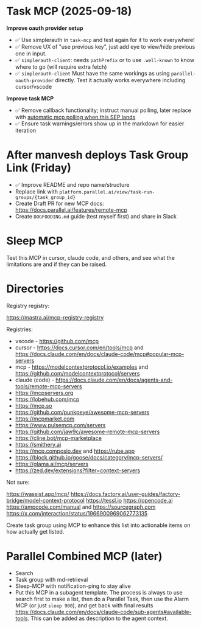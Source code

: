 # Task MCP (2025-09-18)

**Improve oauth provider setup**

- ✅ Use simplerauth in `task-mcp` and test again for it to work everywhere!
- ✅ Remove UX of "use previous key", just add eye to view/hide previous one in input.
- ✅ `simplerauth-client`: needs `pathPrefix` or to use `.well-known` to know where to go (will require extra fetch)
- ✅ `simplerauth-client` Must have the same workings as using `parallel-oauth-provider` directly. Test it actually works everywhere including cursor/vscode

**Improve task MCP**

- ✅ Remove callback functionality; instruct manual polling, later replace with [automatic mcp polling when this SEP lands](https://github.com/modelcontextprotocol/modelcontextprotocol/issues/1391)
- ✅ Ensure task warnings/errors show up in the markdown for easier iteration

# After manvesh deploys Task Group Link (Friday)

- ✅ Improve README and repo name/structure
- Replace link with `platform.parallel.ai/view/task-run-groups/{task_group_id}`
- Create Draft PR for new MCP docs: https://docs.parallel.ai/features/remote-mcp
- Create `DOGFOODING.md` guide (test myself first) and share in Slack

# Sleep MCP

Test this MCP in cursor, claude code, and others, and see what the limitations are and if they can be raised.

# Directories

Registry registry:

https://mastra.ai/mcp-registry-registry

Registries:

- vscode - https://github.com/mcp
- cursor - https://docs.cursor.com/en/tools/mcp and https://docs.claude.com/en/docs/claude-code/mcp#popular-mcp-servers
- mcp - https://modelcontextprotocol.io/examples and https://github.com/modelcontextprotocol/servers
- claude (code) - https://docs.claude.com/en/docs/agents-and-tools/remote-mcp-servers
- https://mcpservers.org
- https://lobehub.com/mcp
- https://mcp.so
- https://github.com/punkpeye/awesome-mcp-servers
- https://mcpmarket.com
- https://www.pulsemcp.com/servers
- https://github.com/jaw9c/awesome-remote-mcp-servers
- https://cline.bot/mcp-marketplace
- https://smithery.ai
- https://mcp.composio.dev and https://rube.app
- https://block.github.io/goose/docs/category/mcp-servers/
- https://glama.ai/mcp/servers
- https://zed.dev/extensions?filter=context-servers

Not sure:

https://wassist.app/mcp/
https://docs.factory.ai/user-guides/factory-bridge/model-context-protocol
https://tessl.io
https://opencode.ai
https://ampcode.com/manual and https://sourcegraph.com
https://x.com/interaction/status/1966900969062773135

Create task group using MCP to enhance this list into actionable items on how actually get listed.

# Parallel Combined MCP (later)

- Search
- Task group with md-retrieval
- Sleep-MCP with notification-ping to stay alive
- Put this MCP in a subagent template. The process is always to use search first to make a list, then do a Parallel Task, then use the Alarm MCP (or just `sleep 900`), and get back with final results https://docs.claude.com/en/docs/claude-code/sub-agents#available-tools. This can be added as description to the agent context.
